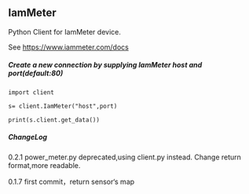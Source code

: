## IamMeter

Python Client for IamMeter device.

See https://www.iammeter.com/docs

##### Create a new connection by supplying IamMeter host and port(default:80)

`import client`

`s= client.IamMeter("host",port)`

`print(s.client.get_data())`

##### ChangeLog

0.2.1 power_meter.py deprecated,using client.py instead.
Change return format,more readable.

0.1.7 first commit，return sensor‘s map

